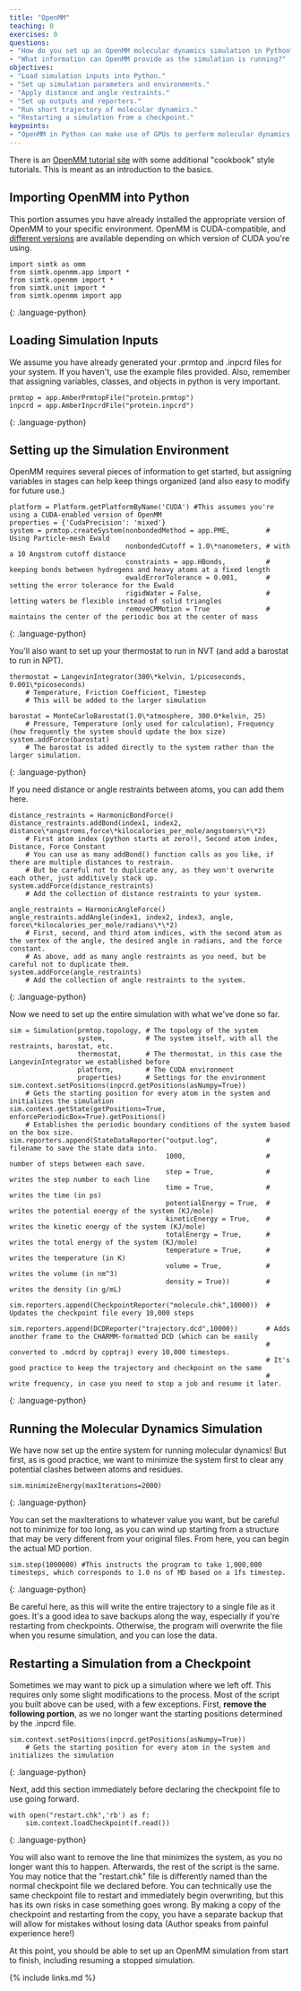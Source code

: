 ```yaml
---
title: "OpenMM"
teaching: 0
exercises: 0
questions:
- "How do you set up an OpenMM molecular dynamics simulation in Python?"
- "What information can OpenMM provide as the simulation is running?"
objectives:
- "Load simulation inputs into Python."
- "Set up simulation parameters and environments."
- "Apply distance and angle restraints."
- "Set up outputs and reporters."
- "Run short trajectory of molecular dynamics."
- "Restarting a simulation from a checkpoint."
keypoints:
- "OpenMM in Python can make use of GPUs to perform molecular dynamics simulations."
---
```


There is an
[OpenMM tutorial site](http://openmm.org/tutorials/index.html) with some additional "cookbook" style tutorials.
This is meant as an introduction to the basics.

## Importing OpenMM into Python

This portion assumes you have already installed the appropriate version of OpenMM to your specific environment.  OpenMM is CUDA-compatible, and [different versions](https://anaconda.org/omnia/openmm) are available depending on which version of CUDA you're using.

~~~
import simtk as omm
from simtk.openmm.app import *
from simtk.openmm import *
from simtk.unit import *
from simtk.openmm import app
~~~
{: .language-python}

## Loading Simulation Inputs

We assume you have already generated your .prmtop and .inpcrd files for your system.  If you haven't, use the example files provided.
Also, remember that assigning variables, classes, and objects in python is very important.

~~~
prmtop = app.AmberPrmtopFile("protein.prmtop")
inpcrd = app.AmberInpcrdFile("protein.inpcrd")
~~~
{: .language-python}


## Setting up the Simulation Environment

OpenMM requires several pieces of information to get started, but assigning variables in stages can help keep things organized (and also easy to modify for future use.)

~~~
platform = Platform.getPlatformByName('CUDA') #This assumes you're using a CUDA-enabled version of OpenMM
properties = {'CudaPrecision': 'mixed'}
system = prmtop.createSystem(nonbondedMethod = app.PME,         # Using Particle-mesh Ewald
                             nonbondedCutoff = 1.0\*nanometers, # with a 10 Angstrom cutoff distance
                             constraints = app.HBonds,          # keeping bonds between hydrogens and heavy atoms at a fixed length
                             ewaldErrorTolerance = 0.001,       # setting the error tolerance for the Ewald
                             rigidWater = False,                # letting waters be flexible instead of solid triangles
                             removeCMMotion = True              # maintains the center of the periodic box at the center of mass
~~~
{: .language-python}

You'll also want to set up your thermostat to run in NVT (and add a barostat to run in NPT).

~~~
thermostat = LangevinIntegrator(300\*kelvin, 1/picoseconds, 0.001\*picoseconds)
    # Temperature, Friction Coefficient, Timestep
    # This will be added to the larger simulation

barostat = MonteCarloBarostat(1.0\*atmosphere, 300.0*kelvin, 25)
    # Pressure, Temperature (only used for calculation), Frequency (how frequently the system should update the box size)
system.addForce(barostat)
    # The barostat is added directly to the system rather than the larger simulation.
~~~
{: .language-python}

If you need distance or angle restraints between atoms, you can add them here.

~~~
distance_restraints = HarmonicBondForce()
distance_restraints.addBond(index1, index2, distance\*angstroms,force\*kilocalories_per_mole/angstomrs\*\*2)
    # First atom index (python starts at zero!), Second atom index, Distance, Force Constant
    # You can use as many addBond() function calls as you like, if there are multiple distances to restrain.  
    # But be careful not to duplicate any, as they won't overwrite each other, just additively stack up.
system.addForce(distance_restraints)
    # Add the collection of distance restraints to your system.

angle_restraints = HarmonicAngleForce()
angle_restraints.addAngle(index1, index2, index3, angle, force\*kilocalories_per_mole/radians\*\*2)
    # First, second, and third atom indices, with the second atom as the vertex of the angle, the desired angle in radians, and the force constant.
    # As above, add as many angle restraints as you need, but be careful not to duplicate them.
system.addForce(angle_restraints)
    # Add the collection of angle restraints to the system.
~~~
{: .language-python}

Now we need to set up the entire simulation with what we've done so far.

~~~
sim = Simulation(prmtop.topology, # The topology of the system
                 system,          # The system itself, with all the restraints, barostat, etc.
                 thermostat,      # The thermostat, in this case the LangevinIntegrator we established before
                 platform,        # The CUDA environment
                 properties)      # Settings for the environment
sim.context.setPositions(inpcrd.getPositions(asNumpy=True))
    # Gets the starting position for every atom in the system and initializes the simulation
sim.context.getState(getPositions=True, enforcePeriodicBox=True).getPositions()
    # Establishes the periodic boundary conditions of the system based on the box size.
sim.reporters.append(StateDataReporter("output.log",            # filename to save the state data into.
                                       1000,                    # number of steps between each save.
                                       step = True,             # writes the step number to each line
                                       time = True,             # writes the time (in ps)
                                       potentialEnergy = True,  # writes the potential energy of the system (KJ/mole)
                                       kineticEnergy = True,    # writes the kinetic energy of the system (KJ/mole)
                                       totalEnergy = True,      # writes the total energy of the system (KJ/mole)
                                       temperature = True,      # writes the temperature (in K)
                                       volume = True,           # writes the volume (in nm^3)
                                       density = True))         # writes the density (in g/mL)

sim.reporters.append(CheckpointReporter("molecule.chk",10000))  # Updates the checkpoint file every 10,000 steps

sim.reporters.append(DCDReporter("trajectory.dcd",10000))       # Adds another frame to the CHARMM-formatted DCD (which can be easily
                                                                # converted to .mdcrd by cpptraj) every 10,000 timesteps.
                                                                # It's good practice to keep the trajectory and checkpoint on the same
                                                                # write frequency, in case you need to stop a job and resume it later.
~~~
{: .language-python}

## Running the Molecular Dynamics Simulation

We have now set up the entire system for running molecular dynamics!  But first, as is good practice, we want to minimize the system first to clear any potential clashes between atoms and residues.

~~~
sim.minimizeEnergy(maxIterations=2000)
~~~
{: .language-python}

You can set the maxIterations to whatever value you want, but be careful not to minimize for too long, as you can wind up starting from a structure that may be very different from your original files.
From here, you can begin the actual MD portion.

~~~
sim.step(1000000) #This instructs the program to take 1,000,000 timesteps, which corresponds to 1.0 ns of MD based on a 1fs timestep.
~~~
{: .language-python}

Be careful here, as this will write the entire trajectory to a single file as it goes.  It's a good idea to save backups along the way, especially if you're restarting from checkpoints.  Otherwise, the program will overwrite the file when you resume simulation, and you can lose the data.  

## Restarting a Simulation from a Checkpoint

Sometimes we may want to pick up a simulation where we left off.  This requires only some slight modifications to the process.  Most of the script you built above can be used, with a few exceptions.  First, **remove the following portion**, as we no longer want the starting positions determined by the .inpcrd file.

~~~
sim.context.setPositions(inpcrd.getPositions(asNumpy=True))
    # Gets the starting position for every atom in the system and initializes the simulation
~~~
{: .language-python}

Next, add this section immediately before declaring the checkpoint file to use going forward.

~~~
with open("restart.chk",'rb') as f:
    sim.context.loadCheckpoint(f.read())
~~~
{: .language-python}

You will also want to remove the line that minimizes the system, as you no longer want this to happen.  Afterwards, the rest of the script is the same.  You may notice that the "restart.chk" file is differently named than the normal checkpoint file we declared before.  You can technically use the same checkpoint file to restart and immediately begin overwriting, but this has its own risks in case something goes wrong.  By making a copy of the checkpoint and restarting from the copy, you have a separate backup that will allow for mistakes without losing data (Author speaks from painful experience here!)

At this point, you should be able to set up an OpenMM simulation from start to finish, including resuming a stopped simulation.

{% include links.md %}
